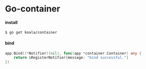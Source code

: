 # Go-container

#### install
```shell
$ go get koala/container
```

#### bind
```go
app.Bind((*Notifier)(nil), func(app *container.Container) any {
	return &RegisterNotifier{message: "bind successful."}
})
```